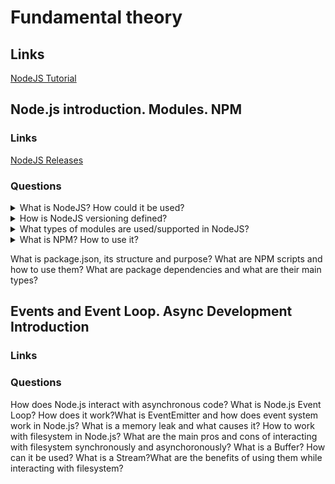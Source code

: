 # Fundamental theory

## Links
[NodeJS Tutorial](https://www.tutorialsteacher.com/nodejs/nodejs-tutorials)

## Node.js introduction. Modules. NPM

### Links
[NodeJS Releases](https://nodejs.org/en/about/releases/)

### Questions

<details>
  <summary>What is NodeJS? How could it be used?</summary>

  NodeJS is a programming platform for running JavaScript and turning the language into a common language. Also, NodeJS adds opportunities to communicate with output/input through NodeJS API and use external modules. The base using sphere is the development of web-servers. Moreover, NodeJS allows creating desktop applications(for example, it is possible to use Electron). NodeJS uses an event-driven model and async or reactive programming with not blocked output/input.
  For using could be downloaded one of the NodeJS versions from the official website. Besides, it is possible to turn between versions with the nvm application.

</details>

<details>
  <summary>How is NodeJS versioning defined?</summary>

  There are two groups of NodeJS versions. First odd-numbered releases (9, 11, etc.), and second even-numbered or LTS releases (10, 12, etc.). LTS releases have long term support which typically guarantees that NodeJS developers will fix critical problems(bugs). As a result, the production application should use only LTS versions. There are follow life cycle periods:
  Not supported - version is not supported anymore;
  Current - version is in active development;
  Active - version is recommended to use;
  Maintenance - version is supported.

</details>

<details>
  <summary>What types of modules are used/supported in NodeJS?</summary>
  
  NodeJS includes three types of modules:
  1. Core Modules
  2. Local Modules
  3. Third-Party Modules
  The core modules include the bare minimum functionalities of NodeJS. Core modules are compiled into their binary distribution and automatically load when NodeJS starts the process. However, it is required to import the core module first to use it in your application.
  Local modules are modules created locally in your Node.js application. These modules include different functionalities of your application in separate files and folders. You can also package it and distribute it via NPM. For example, if it is needed to connect to MongoDB and fetch data, it will be possible to create a reusable module.
  Third-Party Modules are modules that are possible to import from NPM.

</details>

<details>
  <summary>What is NPM? How to use it?</summary>

  Node Package Manager (NPM) is a command-line tool that installs, updates or uninstalls Node.js packages in your application. It is also an online repository for open-source Node.js packages. The node community around the world creates modules and publishes them as packages in this repository. Npm allows installing, uninstalling and updating packages.

</details>

What is package.json, its structure and purpose?
What are NPM scripts and how to use them?
What are package dependencies and what are their main types?

## Events and Event Loop. Async Development Introduction

### Links

### Questions

How does Node.js interact with asynchronous code?
What is Node.js Event Loop?
How does it work?What is EventEmitter and how does event system work in Node.js?
What is a memory leak and what causes it?
How to work with filesystem in Node.js?
What are the main pros and cons of interacting with filesystem synchronously and asynchoronously?
What is a Buffer? How can it be used?
What is a Stream?What are the benefits of using them while interacting with filesystem?
